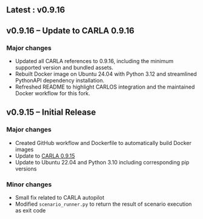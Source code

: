 ## Latest : v0.9.16

## v0.9.16 – Update to CARLA 0.9.16

### Major changes

*   Updated all CARLA references to 0.9.16, including the minimum supported version and bundled assets.
*   Rebuilt Docker image on Ubuntu 24.04 with Python 3.12 and streamlined PythonAPI dependency installation.
*   Refreshed README to highlight CARLOS integration and the maintained Docker workflow for this fork.

## v0.9.15 – Initial Release

### Major changes

*   Created GitHub workflow and Dockerfile to automatically build Docker images
*   Update to [CARLA 0.9.15](https://carla.org/2023/11/10/release-0.9.15/)
*   Update to Ubuntu 22.04 and Python 3.10 including corresponding pip versions

### Minor changes

*   Small fix related to CARLA autopilot
*   Modified `scenario_runner.py` to return the result of scenario execution as exit code
